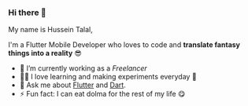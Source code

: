 ### Hi there 👋

My name is Hussein Talal,

I'm a Flutter Mobile Developer who loves to code and **translate fantasy things into a reality** 😎


- 🔭 I’m currently working as a *Freelancer*
- 🧑‍💻  I love learning and making experiments everyday 🤟
- 💬 Ask me about [Flutter](https://flutter.dev) and [Dart](https://dart.dev).
- ⚡ Fun fact: I can eat dolma for the rest of my life 😋
